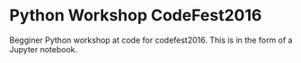 # Python Workshop CodeFest2016
Begginer Python workshop at code for codefest2016. This is in the form of a Jupyter notebook.

